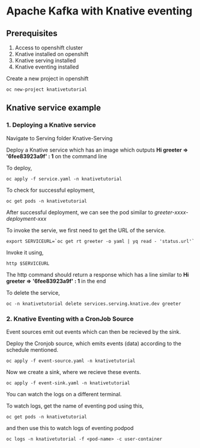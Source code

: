 
# Apache Kafka with Knative eventing

## Prerequisites
1. Access to openshift cluster
2. Knative installed on openshift
3. Knative serving installed
4. Knative eventing installed

Create a new project in openshift

```
oc new-project knativetutorial
```
## Knative service example

### 1. Deploying a Knative service

Navigate to Serving folder Knative-Serving

Deploy a Knative service which has an image which outputs **Hi greeter ⇒ '6fee83923a9f' : 1** on the command line

To deploy, 
```
oc apply -f service.yaml -n knativetutorial
```

To check for successful eployment,
```
oc get pods -n knativetutorial
```
After successful deployment, we can see the pod similar to *greeter-xxxx-deployment-xxx* 

To invoke the servie, we first need to get the URL of the service. 

```
export SERVICEURL=`oc get rt greeter -o yaml | yq read - 'status.url'`
```

Invoke it using,
```
http $SERVICEURL
```
The http command should return a response which has a line similar to **Hi greeter ⇒ '6fee83923a9f' : 1** in the end

To delete the service, 
```
oc -n knativetutorial delete services.serving.knative.dev greeter
```
### 2. Knative Eventing with a CronJob Source 
Event sources emit out events which can then be recieved by the sink. 

Deploy the Cronjob source, which emits events (data) according to the schedule mentioned.

```
oc apply -f event-source.yaml -n knativetutorial
```

Now we create a sink, where we recieve these events.
```
oc apply -f event-sink.yaml -n knativetutorial
```

You can watch the logs on a different terminal. 

To watch logs, get the name of eventing pod using this,
```
oc get pods -n knativetutorial
```
and then use this to watch logs of eventing podpod
```
oc logs -n knativetutorial -f <pod-name> -c user-container
```

